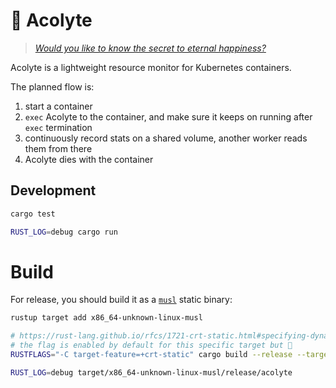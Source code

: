 # 🧙 Acolyte

> _[Would you like to know the secret to eternal happiness?](https://youtu.be/M_FAL8nVT40?t=25)_

Acolyte is a lightweight resource monitor for Kubernetes containers.

The planned flow is:

1. start a container
2. `exec` Acolyte to the container, and make sure it keeps on running after `exec` termination
3. continuously record stats on a shared volume, another worker reads them from there
4. Acolyte dies with the container

## Development

```bash
cargo test

RUST_LOG=debug cargo run
```

# Build

For release, you should build it as a [`musl`](https://en.wikipedia.org/wiki/Musl) static binary:

```bash
rustup target add x86_64-unknown-linux-musl

# https://rust-lang.github.io/rfcs/1721-crt-static.html#specifying-dynamicstatic-c-runtime-linkage
# the flag is enabled by default for this specific target but 🤷
RUSTFLAGS="-C target-feature=+crt-static" cargo build --release --target x86_64-unknown-linux-musl

RUST_LOG=debug target/x86_64-unknown-linux-musl/release/acolyte
```
